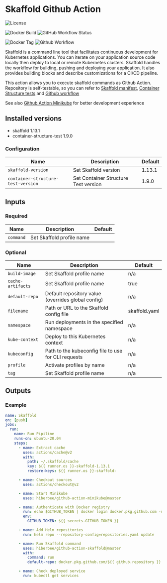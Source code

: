 # Skaffold Github Action

![License](https://img.shields.io/github/license/hiberbee/github-action-skaffold?style=flat-square)

![Docker Build](https://img.shields.io/docker/cloud/build/hiberb/skaffold?label=Docker%20Hub&style=flat-square)
![GitHub Workflow Status](https://img.shields.io/github/workflow/status/hiberbee/github-action-skaffold/Skaffold?label=Github%20Actions&style=flat-square)

![Docker Tag](https://img.shields.io/docker/v/hiberb/skaffold?label=hiberb%2Fskaffold&style=flat-square)
![Github Workflow](https://img.shields.io/github/v/tag/hiberbee/github-action-skaffold?label=hiberbee%2Fgithub-action-skaffold&style=flat-square)

Skaffold is a command line tool that facilitates continuous development for Kubernetes applications. You can iterate on your application source code locally then deploy to local or remote Kubernetes clusters. Skaffold handles the workflow for building, pushing and deploying your application. It also provides building blocks and describe customizations for a CI/CD pipeline.

This action allows you to execute skaffold commands as Github Action. Repository is self-testable, so you can refer to [Skaffold manifest](skaffold.yaml), [Container Structure tests](structure-test.yaml) and [Github workflow](.github/workflows/skaffold.yml)

See also [Github Action Minikube](https://github.com/hiberbee/github-action-minikube) for better development experience

## Installed versions

- skaffold 1.13.1
- container-structure-test 1.9.0

### Configuration

| Name | Description | Default |
| ---- | ----------- | ------- |
| `skaffold-version` | Set Skaffold version | 1.13.1 |
| `container-structure-test-version` | Set Container Structure Test version | 1.9.0 |

## Inputs

### Required

| Name | Description | Default |
| ---- | ----------- | ------- |
| `command` | Set Skaffold profile name |  |

### Optional

| Name | Description | Default |
| ---- | ----------- | ------- |
| `build-image` | Set Skaffold profile name | n/a |
| `cache-artifacts` | Set Skaffold profile name | true |
| `default-repo` | Default repository value (overrides global config) | n/a |
| `filename` | Path or URL to the Skaffold config file | skaffold.yaml |
| `namespace` | Run deployments in the specified namespace | n/a |
| `kube-context` | Deploy to this Kubernetes context | n/a |
| `kubeconfig` | Path to the kubeconfig file to use for CLI requests | n/a |
| `profile` | Activate profiles by name | n/a |
| `tag` | Set Skaffold profile name | n/a |

## Outputs

### Example

```yaml
name: Skaffold
on: [push]
jobs:
  run:
    name: Run Pipiline
    runs-on: ubuntu-20.04
    steps:
      - name: Extract cache
        uses: actions/cache@v2
        with:
          path: ~/.skaffold/cache
          key: ${{ runner.os }}-skaffold-1.13.1
          restore-keys: ${{ runner.os }}-skaffold-

      - name: Checkout sources
        uses: actions/checkout@v2

      - name: Start Minikube
        uses: hiberbee/github-action-minikube@master

      - name: Authenticate with Docker registry
        run: echo $GITHUB_TOKEN | docker login docker.pkg.github.com -u ${{ github.actor }} --password-stdin
        env:
          GITHUB_TOKEN: ${{ secrets.GITHUB_TOKEN }}

      - name: Add Helm repositories
        run: helm repo --repository-config=repositories.yaml update

      - name: Run Skaffold command
        uses: hiberbee/github-action-skaffold@master
        with:
          command: run
          default-repo: docker.pkg.github.com/${{ github.repository }}

      - name: Check deployed service
        run: kubectl get services

```
